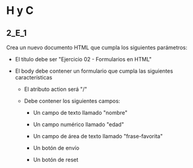 # H y C

## 2_E_1

Crea un nuevo documento HTML que cumpla los siguientes parámetros:

- El título debe ser "Ejercicio 02 - Formularios en HTML"

- El body debe contener un formulario que cumpla las siguientes características

    + El atributo action será "/"

    + Debe contener los siguientes campos:

        * Un campo de texto llamado "nombre"

        * Un campo numérico llamado "edad"

        * Un campo de área de texto llamado "frase-favorita"

        * Un botón de envío

        * Un botón de reset
